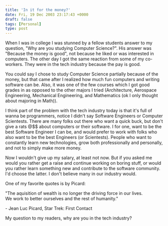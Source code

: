 ```yaml
---
title: 'In it for the money?'
date: Fri, 19 Dec 2003 23:17:43 +0000
draft: false
tags: [Personal]
type: post
---
```


When I was in college I was stunned by a fellow students answer to my question, "Why are you studying Computer Science?". His answer was "Because the money is good", not because he liked or was interested in computers. The other day I got the same reaction from some of my co-workers. They were in the tech industry because the pay is good.

You could say I chose to study Computer Science partially because of the money, but that came after I realized how much fun computers and writing software can be. Also, it was one of the few courses which I got good grades in as opposed to the other majors I tried (Architecture, Aerospace Engineering, Mechanical Engineering, and Mathematics (ok I only thought about majoring in Math)).

I think part of the problem with the tech industry today is that it's full of wanna be programmers, notice I didn't say Software Engineers or Computer Scientests. There are many folks out there who want a quick buck, but don't give a rats @$$ about computers or their software. I for one, want to be the best Software Engineer I can be, and would prefer to work with folks who also want to be the best Engineers (or Scientests). People who want to constantly learn new technologies, grow both professionally and personally, and not to simply make more money.

Now I wouldn't give up my salary, at least not now. But if you asked me would you rather get a raise and continue working on boring stuff, or would you rather learn something new and contribute to the software community. I'd choose the latter. I don't believe many in our industry would.

One of my favorite quotes is by Picard:

"The aquisition of wealth is no longer the driving force in our lives.  
We work to better ourselves and the rest of humanity."

\- Jean Luc Picard, Star Trek: First Contact    

My question to my readers, why are you in the tech industry?